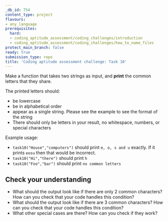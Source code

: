 ```yaml
---
_db_id: 754
content_type: project
flavours:
- any_language
prerequisites:
  hard:
  - coding_aptitude_assessment/coding_challenges/introduction
  - coding_aptitude_assessment/coding_challenges/how_to_name_files
protect_main_branch: false
ready: true
submission_type: repo
title: 'Coding aptitude assessment challenge: Task 10'
---
```


Make a function that takes two strings as input, and **print** the common letters that they share.

The printed letters should:

- be lowercase
- be in alphabetical order
- appear as a single string. Please see the example to see the format of the string
- There should only be letters in your result, no whitespace, numbers, or special characters

Example usage:

- `task10("House","computers")` should print `e, o, s and u` exactly. If it prints `eosu` then that would be incorrect.
- `task10("Hi","there")` should print `h`
- `task10("Foo","bar")` should print `no common letters`

## Check your understanding

- What should the output look like if there are only 2 common characters? How can you check that your code handles this condition?
- What should the output look like if there are 3 common characters? How can you check that your code handles this condition?
- What other special cases are there? How can you check if they work?